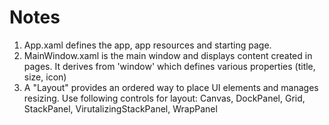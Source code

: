 ﻿# Notes

1. App.xaml defines the app, app resources and starting page.
2. MainWindow.xaml is the main window and displays content created in pages. It derives from 'window' which defines various properties (title, size, icon)
3. A "Layout" provides an ordered way to place UI elements and manages resizing. Use following controls for layout: Canvas, DockPanel, Grid, StackPanel, VirutalizingStackPanel, WrapPanel

